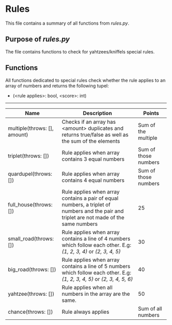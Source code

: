# Rules

This file contains a summary of all functions from *rules.py*.

## Purpose of *rules.py*

The file contains functions to check for yahtzees/kniffels special rules.

## Functions

All functions dedicated to special rules check whether the rule applies to an array of numbers and returns the following tupel:
- (\<rule applies\>: bool, \<score\>: int)

---
  

| Name | Description | Points |
|------|-------------|--------|
| multiple(throws: [], amount) | Checks if an array has \<amount\> duplicates and returns true/false as well as the sum of the elements | Sum of the multiple |
| triplet(throws: []) | Rule applies when array contains 3 equal numbers | Sum of those numbers |
| quardupel(throws: []) | Rule applies when array contains 4 equal numbers | Sum of those numbers |
| full_house(throws: []) | Rule applies when array contains a pair of equal numbers, a triplet of numbers and the pair and triplet are not made of the same numbers | 25 |
| small_road(throws: []) | Rule applies when array contains a line of 4 numbers which follow each other. E.g: *(1, 2, 3, 4)* or *(2, 3, 4, 5)* | 30 |
| big_road(throws: []) | Rule applies when array contains a line of 5 numbers which follow each other. E.g: *(1, 2, 3, 4, 5)* or *(2, 3, 4, 5, 6)* | 40 |
| yahtzee(throws: []) | Rule applies when all numbers in the array are the same. | 50 |
| chance(throws: []) | Rule always applies | Sum of all numbers |

